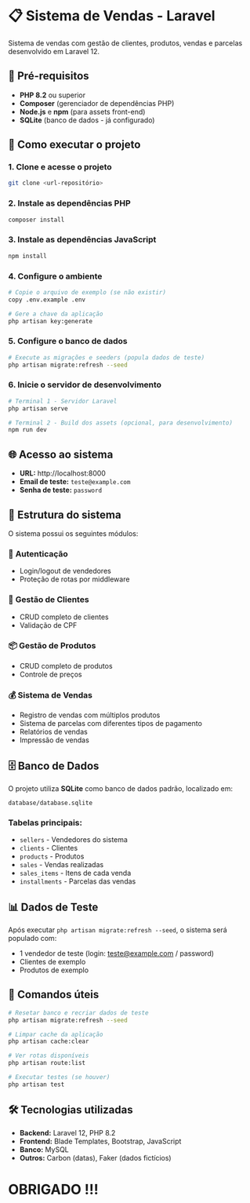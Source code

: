 # 📋 Sistema de Vendas - Laravel

Sistema de vendas com gestão de clientes, produtos, vendas e parcelas desenvolvido em Laravel 12.

## 🔧 Pré-requisitos

-   **PHP 8.2** ou superior
-   **Composer** (gerenciador de dependências PHP)
-   **Node.js** e **npm** (para assets front-end)
-   **SQLite** (banco de dados - já configurado)

## 🚀 Como executar o projeto

### 1. Clone e acesse o projeto

```bash
git clone <url-repositório>
```

### 2. Instale as dependências PHP

```bash
composer install
```

### 3. Instale as dependências JavaScript

```bash
npm install
```

### 4. Configure o ambiente

```bash
# Copie o arquivo de exemplo (se não existir)
copy .env.example .env

# Gere a chave da aplicação
php artisan key:generate
```

### 5. Configure o banco de dados

```bash
# Execute as migrações e seeders (popula dados de teste)
php artisan migrate:refresh --seed
```

### 6. Inicie o servidor de desenvolvimento

```bash
# Terminal 1 - Servidor Laravel
php artisan serve

# Terminal 2 - Build dos assets (opcional, para desenvolvimento)
npm run dev
```

## 🌐 Acesso ao sistema

-   **URL:** http://localhost:8000
-   **Email de teste:** `teste@example.com`
-   **Senha de teste:** `password`

## 📁 Estrutura do sistema

O sistema possui os seguintes módulos:

### 🔐 **Autenticação**

-   Login/logout de vendedores
-   Proteção de rotas por middleware

### 👥 **Gestão de Clientes**

-   CRUD completo de clientes
-   Validação de CPF

### 📦 **Gestão de Produtos**

-   CRUD completo de produtos
-   Controle de preços

### 💰 **Sistema de Vendas**

-   Registro de vendas com múltiplos produtos
-   Sistema de parcelas com diferentes tipos de pagamento
-   Relatórios de vendas
-   Impressão de vendas

## 🗄️ Banco de Dados

O projeto utiliza **SQLite** como banco de dados padrão, localizado em:

```
database/database.sqlite
```

### Tabelas principais:

-   `sellers` - Vendedores do sistema
-   `clients` - Clientes
-   `products` - Produtos
-   `sales` - Vendas realizadas
-   `sales_items` - Itens de cada venda
-   `installments` - Parcelas das vendas

## 📊 Dados de Teste

Após executar `php artisan migrate:refresh --seed`, o sistema será populado com:

-   1 vendedor de teste (login: teste@example.com / password)
-   Clientes de exemplo
-   Produtos de exemplo

## 🔄 Comandos úteis

```bash
# Resetar banco e recriar dados de teste
php artisan migrate:refresh --seed

# Limpar cache da aplicação
php artisan cache:clear

# Ver rotas disponíveis
php artisan route:list

# Executar testes (se houver)
php artisan test
```

## 🛠️ Tecnologias utilizadas

-   **Backend:** Laravel 12, PHP 8.2
-   **Frontend:** Blade Templates, Bootstrap, JavaScript
-   **Banco:** MySQL
-   **Outros:** Carbon (datas), Faker (dados fictícios)

#

# OBRIGADO !!!
